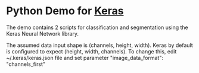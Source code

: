 
# Python Demo for [Keras]

The demo contains 2 scripts for classification and segmentation using the Keras Neural Network library.

The assumed data input shape is (channels, height, width). Keras by default is configured to expect (height, width, channels).
To change this, edit ~/.keras/keras.json file and set parameter "image_data_format": "channels_first" 

[Keras]: https://keras.io/